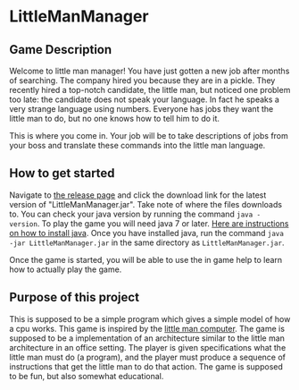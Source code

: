 LittleManManager
================

Game Description
-----------

Welcome to little man manager! You have just gotten a new job after months of searching. The company hired you because they are in a pickle. They recently hired a top-notch candidate, the little man, but noticed one problem too late: the candidate does not speak your language. In fact he speaks a very strange language using numbers. Everyone has jobs they want the little man to do, but no one knows how to tell him to do it.

This is where you come in. Your job will be to take descriptions of jobs from your boss and translate these commands into the little man language.

How to get started
----
Navigate to [the release page](https://github.com/BrianMoths/LittleManManager/releases/) and click the download link for the latest version of "LittleManManager.jar". Take note of where the files downloads to. You can check your java version by running the command `java -version`. To play the game you will need java 7 or later. [Here are instructions on how to install java](http://www.java.com/en/download/help/download_options.xml). Once you have installed java, run the command `java -jar LittleManManager.jar` in the same directory as `LittleManManager.jar`.

Once the game is started, you will be able to use the in game help to learn how to actually play the game.

Purpose of this project
------
This is supposed to be a simple program which gives a simple model of how a cpu works. This game is inspired by the [little man computer](http://en.wikipedia.org/wiki/Little_man_computer). The game is supposed to be a implementation of an architecture similar to the little man architecture in an office setting. The player is given specifications what the little man must do (a program), and the player must produce a sequence of instructions that get the little man to do that action. The game is supposed to be fun, but also somewhat educational.

